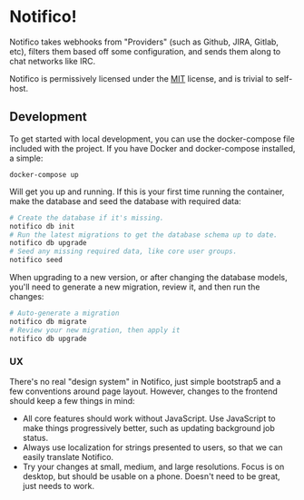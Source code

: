# Notifico!

Notifico takes webhooks from "Providers" (such as Github, JIRA, Gitlab, etc),
filters them based off some configuration, and sends them along to chat
networks like IRC.

Notifico is permissively licensed under the [MIT][] license, and is trivial
to self-host.

## Development

To get started with local development, you can use the docker-compose file
included with the project. If you have Docker and docker-compose installed, a
simple:

    docker-compose up

Will get you up and running. If this is your first time running the container,
make the database and seed the database with required data:

```bash
# Create the database if it's missing.
notifico db init
# Run the latest migrations to get the database schema up to date.
notifico db upgrade
# Seed any missing required data, like core user groups.
notifico seed
```

When upgrading to a new version, or after changing the database models, you'll
need to generate a new migration, review it, and then run the changes:

```bash
# Auto-generate a migration
notifico db migrate
# Review your new migration, then apply it
notifico db upgrade
```

### UX

There's no real "design system" in Notifico, just simple bootstrap5 and a few
conventions around page layout. However, changes to the frontend should keep
a few things in mind:

- All core features should work without JavaScript. Use JavaScript to make
  things progressively better, such as updating background job status.
- Always use localization for strings presented to users, so that we can
  easily translate Notifico.
- Try your changes at small, medium, and large resolutions. Focus is on
  desktop, but should be usable on a phone. Doesn't need to be great, just
  needs to work.

[MIT]: http://en.wikipedia.org/wiki/MIT_License

